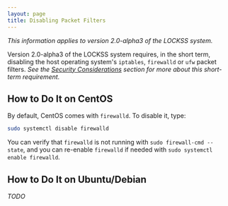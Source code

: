 ```yaml
---
layout: page
title: Disabling Packet Filters
---
```


*This information applies to version 2.0-alpha3 of the LOCKSS system.*

Version 2.0-alpha3 of the LOCKSS system requires, in the short term, disabling the host operating system's `iptables`, `firewalld` or `ufw` packet filters. *See the [Security Considerations](../introduction/security) section for more about this short-term requirement.*

## How to Do It on CentOS

By default, CentOS comes with `firewalld`. To disable it, type:

```bash
sudo systemctl disable firewalld
```

You can verify that `firewalld` is not running with `sudo firewall-cmd --state`, and you can re-enable `firewalld` if needed with `sudo systemctl enable firewalld`.

## How to Do It on Ubuntu/Debian

*TODO*
